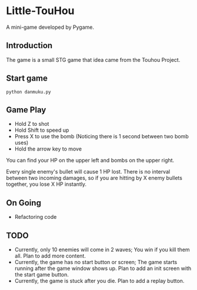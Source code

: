 # Little-TouHou

A mini-game developed by Pygame.

## Introduction

The game is a small STG game that idea came from the Touhou Project.

## Start game

```shell
python danmuku.py
```

## Game Play

- Hold Z to shot
- Hold Shift to speed up
- Press X to use the bomb (Noticing there is 1 second between two bomb uses)
- Hold the arrow key to move

You can find your HP on the upper left and bombs on the upper right.

Every single enemy's bullet will cause 1 HP lost. There is no interval between two incoming damages, so if you are hitting by X enemy bullets together, you lose X HP instantly.

## On Going

- Refactoring code

## TODO

- Currently, only 10 enemies will come in 2 waves; You win if you kill them all. Plan to add more content.
- Currently, the game has no start button or screen; The game starts running after the game window shows up. Plan to add an init screen with the start game button.
- Currently, the game is stuck after you die. Plan to add a replay button.
